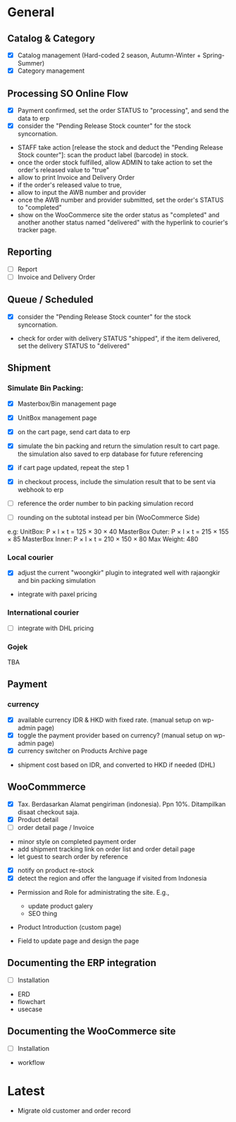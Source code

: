 # General

## Catalog & Category

- [x] Catalog management (Hard-coded 2 season, Autumn-Winter + Spring-Summer)
- [x] Category management

<!-- @TODAY -->
## Processing SO Online Flow

- [x] Payment confirmed, set the order STATUS to "processing", and send the data to erp 
- [x] consider the "Pending Release Stock counter" for the stock syncornation.
- STAFF take action [release the stock and deduct the "Pending Release Stock counter"]: scan the product label (barcode) in stock.
- once the order stock fulfilled, allow ADMIN to take action to set the order's released value to "true"
- allow to print Invoice and Delivery Order
- if the order's released value to true, 
- allow to input the AWB number and provider
- once the AWB number and provider submitted, set the order's STATUS to "completed"
- show on the WooCommerce site the order status as "completed" and another another status named "delivered" with the hyperlink to courier's tracker page.

<!-- @TODAY -->
## Reporting

- [ ] Report
- [ ] Invoice and Delivery Order

## Queue / Scheduled

- [x] consider the "Pending Release Stock counter" for the stock syncornation.
- check for order with delivery STATUS "shipped", if the item delivered, set the delivery STATUS to "delivered"

## Shipment

### Simulate Bin Packing:

- [x] Masterbox/Bin management page
- [x] UnitBox management page

- [x] on the cart page, send cart data to erp
- [x] simulate the bin packing and return the simulation result to cart page. the simulation also saved to erp database for future referencing
- [x] if cart page updated, repeat the step 1
- [x] in checkout process, include the simulation result that to be sent via webhook to erp
- [ ] reference the order number to bin packing simulation record

- [ ] rounding on the subtotal instead per bin (WooCommerce Side)


e.g:
UnitBox: P × l × t = 125 × 30 × 40
MasterBox Outer: P × l × t = 215 × 155 × 85
MasterBox Inner: P × l × t = 210 × 150 × 80
Max Weight: 480


### Local courier

- [x] adjust the current "woongkir" plugin to integrated well with rajaongkir and bin packing simulation
- integrate with paxel pricing 

### International courier

- [ ] integrate with DHL pricing 

### Gojek

TBA

## Payment

### currency

- [x] available currency IDR & HKD with fixed rate. (manual setup on wp-admin page)
- [x] toggle the payment provider based on currency? (manual setup on wp-admin page)
- [x] currency switcher on Products Archive page
-  shipment cost based on IDR, and converted to HKD if needed (DHL)

## WooCommmerce

- [x] Tax. Berdasarkan Alamat pengiriman (indonesia). Ppn 10%. Ditampilkan disaat checkout saja.
- [x] Product detail
- [ ] order detail page / Invoice
- minor style on completed payment order
- add shipment tracking link on order list and order detail page
- let guest to search order by reference
- [x] notify on product re-stock
- [x] detect the region and offer the language if visited from Indonesia
- Permission and Role for administrating the site. E.g.,
    - update product galery
    - SEO thing

- Product Introduction (custom page)
- Field to update page and design the page


## Documenting the ERP integration

- [ ] Installation
- ERD
- flowchart
- usecase

## Documenting the WooCommerce site

- [ ] Installation
- workflow

# Latest

- Migrate old customer and order record
